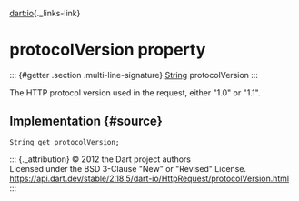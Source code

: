 [dart:io](../../dart-io/dart-io-library){._links-link}

protocolVersion property
========================

::: {#getter .section .multi-line-signature}
[String](../../dart-core/string-class) protocolVersion
:::

The HTTP protocol version used in the request, either \"1.0\" or
\"1.1\".

Implementation {#source}
--------------

``` {.language-dart data-language="dart"}
String get protocolVersion;
```

::: {._attribution}
© 2012 the Dart project authors\
Licensed under the BSD 3-Clause \"New\" or \"Revised\" License.\
<https://api.dart.dev/stable/2.18.5/dart-io/HttpRequest/protocolVersion.html>
:::
